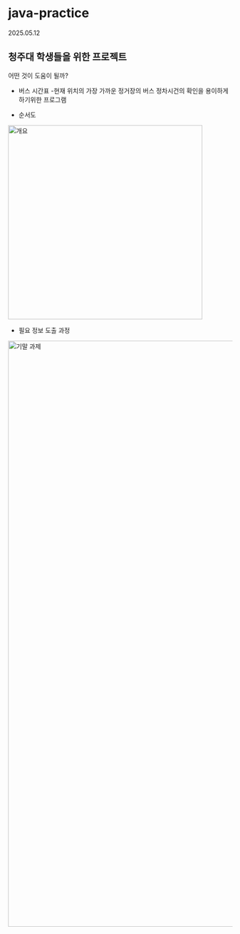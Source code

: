# java-practice
2025.05.12

## 청주대 학생들을 위한 프로젝트
어떤 것이 도움이 될까?

- 버스 시간표
  -현재 위치의 가장 가까운 정거장의 버스 정차시건의 확인을 용이하게 하기위한 프로그램
  
- 순서도
<img width="436" alt="개요" src="https://github.com/user-attachments/assets/5effb0a7-33b2-4b60-b9fe-b082a6fe3f9c" />

- 필요 정보 도출 과정
<img width="1316" alt="기말 과제" src="https://github.com/user-attachments/assets/0f409241-ff02-436c-a131-46ed473d45a0" />
